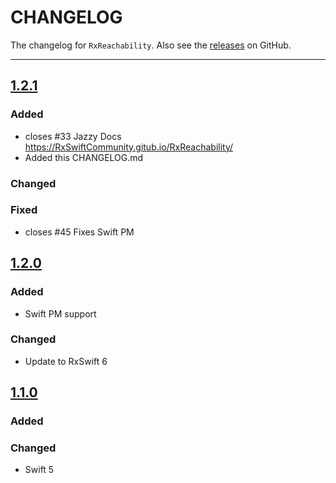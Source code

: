 # CHANGELOG

The changelog for `RxReachability`. Also see the [releases](https://github.com/RxSwiftCommunity/RxReachability/releases) on GitHub.

--------------------------------------
## [1.2.1](https://github.com/RxSwiftCommunity/RxReachability/releases/tag/1.2.1)

### Added

- closes #33 Jazzy Docs https://RxSwiftCommunity.gitub.io/RxReachability/
- Added this CHANGELOG.md

### Changed

### Fixed

- closes #45 Fixes Swift PM

## [1.2.0](https://github.com/RxSwiftCommunity/RxReachability/releases/tag/1.2.0)

### Added

- Swift PM support

### Changed

- Update to RxSwift 6

## [1.1.0](https://github.com/RxSwiftCommunity/RxReachability/releases/tag/1.1.0)

### Added

### Changed

- Swift 5
